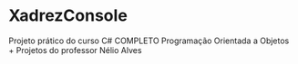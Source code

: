 # XadrezConsole
Projeto prático do curso C# COMPLETO Programação Orientada a Objetos + Projetos do professor Nélio Alves
